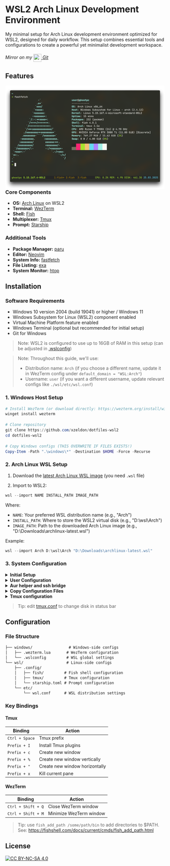 # WSL2 Arch Linux Development Environment

My minimal setup for Arch Linux development environment optimized for WSL2, designed for daily workflow. This setup combines essential tools and configurations to create a powerful yet minimalist development workspace.

###### Mirror on my [<img src="https://git.zeldon.ru/assets/img/logo.svg" align="center" width="25" height="25"/> Git](https://git.zeldon.ru/zeldon/dotfiles-wsl2)

## Features

<img src="./.meta/screenshots/wall.png" alt="Rice Showcase" align="right" width="600px">

### Core Components

- **OS:** [Arch Linux](https://archlinux.org) on WSL2
- **Terminal:** [WezTerm](https://github.com/wezterm/wezterm)
- **Shell:** [Fish](https://github.com/fish-shell/fish-shell)
- **Multiplexer:** [Tmux](https://github.com/tmux/tmux)
- **Prompt:** [Starship](https://github.com/starship/starship)

### Additional Tools

- **Package Manager:** [paru](https://github.com/Morganamilo/paru)
- **Editor:** [Neovim](https://github.com/neovim/neovim)
- **System Info:** [fastfetch](https://github.com/fastfetch-cli/fastfetch)
- **File Listing:** [exa](https://github.com/ogham/exa)
- **System Monitor:** [htop](https://github.com/htop-dev/htop)

## Installation

### Software Requirements

- Windows 10 version 2004 (build 19041) or higher / Windows 11
- Windows Subsystem for Linux (WSL2) component enabled
- Virtual Machine Platform feature enabled
- Windows Terminal (optional but recommended for initial setup)
- Git for Windows

> Note: WSL2 is configured to use up to 16GB of RAM in this setup (can be adjusted in [.wslconfig](./windows/.wslconfig))

> Note: Throughout this guide, we'll use:
>
> - Distribution name: `Arch` (if you choose a different name, update it in WezTerm config under `default_domain = "WSL:Arch"`)
> - Username: `user` (if you want a different username, update relevant configs like `./wsl/etc/wsl.conf`)

### 1. Windows Host Setup

```powershell
# Install WezTerm (or download directly: https://wezterm.org/install/windows.html)
winget install wezterm

# Clone repository
git clone https://github.com/xzeldon/dotfiles-wsl2
cd dotfiles-wsl2

# Copy Windows configs (THIS OVERWRITE IF FILES EXISTS!)
Copy-Item -Path ".\windows\*" -Destination $HOME -Force -Recurse
```

### 2. Arch Linux WSL Setup

1. Download the [latest Arch Linux WSL image](https://gitlab.archlinux.org/archlinux/archlinux-wsl/-/releases/permalink/latest) (you need `.wsl` file)

2. Import to WSL2:

```powershell
wsl --import NAME INSTALL_PATH IMAGE_PATH
```

Where:

- `NAME`: Your preferred WSL distribution name (e.g., "Arch")
- `INSTALL_PATH`: Where to store the WSL2 virtual disk (e.g., "D:\wsl\Arch")
- `IMAGE_PATH`: Path to the downloaded Arch Linux image (e.g., "D:\Downloads\archlinux-latest.wsl")

Example:

```powershell
wsl --import Arch D:\wsl\Arch "D:\Downloads\archlinux-latest.wsl"
```

### 3. System Configuration

<details>
<summary><b>Initial Setup</b></summary>

```bash
# Run first-time setup
/usr/lib/wsl/first-setup.sh

# Update system
pacman -Syu

# Install dependencies
pacman -S sudo git vim neovim openssh wget binutils less debugedit fakeroot \
          fastfetch starship exa fish tmux htop python base-devel go
```

</details>

<details>
<summary><b>User Configuration</b></summary>

```bash
# Set root user password
passwd

# Configure locale
echo "en_US.UTF-8 UTF-8" >> /etc/locale.gen
locale-gen

# Create user
useradd -m user
# Set user password
passwd user

# Configure sudo
echo "user ALL=(ALL) ALL" >> /etc/sudoers.d/user

# Configure WSL default user
# 1. Copy WSL configuration file from host to guest
# (From Windows PowerShell, assuming you're in the repo directory and Arch is a WSL distribution name, from 2.2)
cp .\wsl\etc\wsl.conf \\wsl.localhost\Arch\etc\wsl.conf

# 2. Restart WSL for changes to take effect
# (Run this in PowerShell on Windows)
wsl --shutdown
```

</details>

<details>
<summary><b>Aur helper and ssh bridge</b></summary>

```bash
# Install AUR helper
git clone https://aur.archlinux.org/paru-bin.git
cd paru-bin
makepkg -si

# Install agent for ssh bridge (see: https://wiki.archlinux.org/title/Install_Arch_Linux_on_WSL#Bridge_the_ssh-agent_service_from_Windows)
paru -S wsl2-ssh-agent

# Create .ssh directory (this not exists by default, but required for wsl2-ssh-agent)
mkdir ~/.ssh
```

</details>

<details>
<summary><b>Copy Configuration Files</b></summary>

You need to copy all configuration files from the repository to your WSL environment:

From powershell:

```powershell
# Assuming you're in the repo directory, `Arch` is a WSL distribution name (from 2.2) and arch username is `user`
Copy-Item -Path .\wsl\* -Destination \\wsl.localhost\Arch\home\user -Recurse -Force -Exclude "etc"
```

   </details>

<details>
<summary><b>Tmux configuration</b></summary>

```bash
# Install Tmux Plugin Manager
git clone https://github.com/tmux-plugins/tpm ~/.tmux/plugins/tpm

# Start tmux and install plugins
tmux # Then press Ctrl+Space, Shift+I
```

</details>

> Tip: edit [tmux.conf](./wsl/.config/tmux/tmux.conf) to change disk in status bar

## Configuration

### File Structure

```
├── windows/                # Windows-side configs
│   ├── .wezterm.lua       # WezTerm configuration
│   └── .wslconfig         # WSL global settings
└── wsl/                   # Linux-side configs
    ├── .config/
    │   ├── fish/         # Fish shell configuration
    │   ├── tmux/         # Tmux configuration
    │   └── starship.toml # Prompt configuration
    └── etc/
        └── wsl.conf      # WSL distribution settings
```

### Key Bindings

#### Tmux

| Binding        | Action                         |
| -------------- | ------------------------------ |
| `Ctrl + Space` | Tmux prefix                    |
| `Prefix + I`   | Install Tmux plugins           |
| `Prefix + c`   | Create new window              |
| `Prefix + %`   | Create new window vertically   |
| `Prefix + "`   | Create new window horizontally |
| `Prefix + x`   | Kill current pane              |

#### WezTerm

| Binding            | Action                  |
| ------------------ | ----------------------- |
| `Ctrl + Shift + Q` | Close WezTerm window    |
| `Ctrl + Shift + M` | Minimize WezTerm window |

> Tip: use `fish_add_path /some/path/bin` to add directories to $PATH. See: https://fishshell.com/docs/current/cmds/fish_add_path.html

## License

[![CC BY-NC-SA 4.0][cc-by-nc-sa-image]][cc-by-nc-sa]

[cc-by-nc-sa]: http://creativecommons.org/licenses/by-nc-sa/4.0/
[cc-by-nc-sa-image]: https://licensebuttons.net/l/by-nc-sa/4.0/88x31.png
